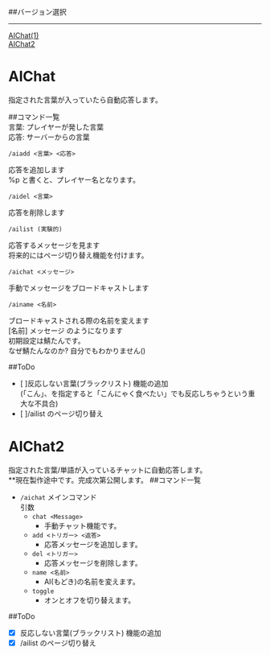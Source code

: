 ##バージョン選択  
- - -
[AIChat(1)](#one)  
[AIChat2](#two)  
  
  
<a name="one"></a>
# AIChat

指定された言葉が入っていたら自動応答します。  
  
##コマンド一覧  
言葉: プレイヤーが発した言葉  
応答: サーバーからの言葉  

  
    /aiadd <言葉> <応答>
応答を追加します  
%p と書くと、プレイヤー名となります。  
  
  
    /aidel <言葉>

応答を削除します  
  

    /ailist (実験的)

応答するメッセージを見ます  
将来的にはページ切り替え機能を付けます。​  
  

    /aichat <メッセージ>

手動でメッセージをブロードキャストします​  
  
  
    /ainame <名前>

ブロードキャストされる際の名前を変えます  
[名前] メッセージ のようになります  
初期設定は鯖たんです。  
なぜ鯖たんなのか? 自分でもわかりません()  
  
##ToDo  
 - [ ]反応しない言葉(ブラックリスト) 機能の追加  
(「こん」、を指定すると「こんにゃく食べたい」でも反応しちゃうという重大な不具合)​  
 - [ ]/ailist のページ切り替え​  
  
  
<a name="two"></a>
# AIChat2
指定された言葉/単語が入っているチャットに自動応答します。  
**現在製作途中です。完成次第公開します。
##コマンド一覧  
 - `/aichat` メインコマンド  
引数  
    - `chat <Message>`  
        - 手動チャット機能です。  
    - `add <トリガー> <返答>`  
        - 応答メッセージを追加します。  
    - `del <トリガー>`  
        - 応答メッセージを削除します。  
    - `name <名前>`  
        - AI(もどき)の名前を変えます。  
    - `toggle`  
        - オンとオフを切り替えます。  
  
##ToDo  
 - [x] 反応しない言葉(ブラックリスト) 機能の追加  
 - [x] /ailist のページ切り替え​  
